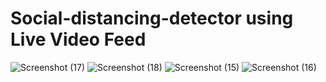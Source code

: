 # Social-distancing-detector using Live Video Feed
![Screenshot (17)](https://user-images.githubusercontent.com/61107453/126898358-30efdb58-8a68-47cb-ab77-5612297558bd.png)
![Screenshot (18)](https://user-images.githubusercontent.com/61107453/126898361-be55148b-c1bf-4dd8-aa37-1cb15c65ae82.png)
![Screenshot (15)](https://user-images.githubusercontent.com/61107453/126898363-6a382f82-9729-4d5b-8eb0-369cb7b3088e.png)
![Screenshot (16)](https://user-images.githubusercontent.com/61107453/126898368-beec2489-0d3b-414c-872c-01f03d9311e5.png)
